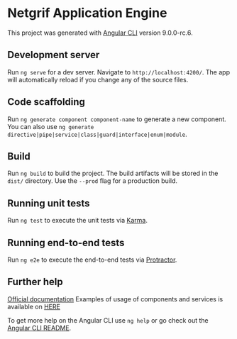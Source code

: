 # Netgrif Application Engine

This project was generated with [Angular CLI](https://github.com/angular/angular-cli) version 9.0.0-rc.6.

## Development server

Run `ng serve` for a dev server. Navigate to `http://localhost:4200/`. The app will automatically reload if you change any of the source files.

## Code scaffolding

Run `ng generate component component-name` to generate a new component. You can also use `ng generate directive|pipe|service|class|guard|interface|enum|module`.

## Build

Run `ng build` to build the project. The build artifacts will be stored in the `dist/` directory. Use the `--prod` flag for a production build.

## Running unit tests

Run `ng test` to execute the unit tests via [Karma](https://karma-runner.github.io).

## Running end-to-end tests

Run `ng e2e` to execute the end-to-end tests via [Protractor](http://www.protractortest.org/).

## Further help

[Official documentation](http://developer.netgrif.com/projects/engine-frontend)
Examples of usage of components and services is available on [HERE](http://developer.netgrif.com/projects/engine-frontend/examples)

To get more help on the Angular CLI use `ng help` or go check out the [Angular CLI README](https://github.com/angular/angular-cli/blob/master/README.md).
